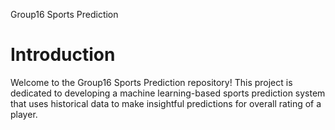 Group16 Sports Prediction

# Introduction
Welcome to the Group16 Sports Prediction repository! This project is dedicated to developing a machine learning-based sports prediction system that uses historical data to make insightful predictions for overall rating of a player.



